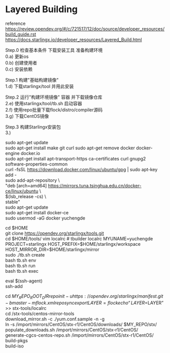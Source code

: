 Layered Building  
====
  
reference  
https://review.opendev.org/#/c/721517/12/doc/source/developer_resources/build_guide.rst  
https://docs.starlingx.io/developer_resources/Layered_Build.html  
  
  
Step.0 检查基本条件 下载安装工具 准备构建环境  
  0.a) 更新os  
  0.b) 创建使用者  
  0.c) 安装依赖  
  
Step.1 构建"基础构建镜像"  
  1.d) 下载starlingx/tool 并用此安装  
  
Step.2 运行"构建环境镜像" 容器 并下载镜像仓库  
  2.e) 使用starlingx/tool/tb.sh 启动容器  
  2.f) 使用repo批量下载flock/distro/compiler源码  
  3.g) 下载CentOS镜像  
  
Step.3 构建Starlingx安装包  
  3.)  
  
  
sudo apt-get update  
sudo apt-get install make git curl
sudo apt-get remove docker docker-engine docker.io  
sudo apt-get install apt-transport-https ca-certificates curl gnupg2 software-properties-common  
curl -fsSL https://download.docker.com/linux/ubuntu/gpg | sudo apt-key add -  
sudo add-apt-repository \  
   "deb [arch=amd64] https://mirrors.tuna.tsinghua.edu.cn/docker-ce/linux/ubuntu \  
   $(lsb_release -cs) \  
   stable"  
sudo apt-get update  
sudo apt-get install docker-ce  
sudo usermod -aG docker yuchengde 
  
cd $HOME  
git clone https://opendev.org/starlingx/tools.git  
cd $HOME/tools/  
vim localrc  
       # tbuilder localrc  
       MYUNAME=yuchengde  
       PROJECT=starlingx  
       HOST_PREFIX=$HOME/starlingx/workspace  
       HOST_MIRROR_DIR=$HOME/starlingx/mirror  
sudo ./tb.sh create  
bash tb.sh env  
bash tb.sh run  
bash tb.sh exec  
  
eval $(ssh-agent)  
ssh-add  
  
cd $MY_REPO_ROOT_DIR  
repo init -u https://opendev.org/starlingx/manifest.git -b master -m flock.xml  
repo sync  
export LAYER=flock  
echo “LAYER=$LAYER” >> stx-tools/localrc  
cd /stx-tools/centos-mirror-tools  
download_mirror.sh -c ./yum.conf.sample -n -g  
ln -s /import/mirrors/CentOS/stx-r1/CentOS/downloads/ $MY_REPO/stx/  
populate_downloads.sh /import/mirrors/CentOS/stx-r1/CentOS/  
generate-cgcs-centos-repo.sh /import/mirrors/CentOS/stx-r1/CentOS/  
build-pkgs  
build-iso  
  
